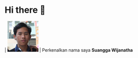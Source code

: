 # Hi there 👋
| <img src="/IMG_9944.jpg" alt="Gambar 1" width="100"/> | Perkenalkan nama saya **Suangga Wijanatha**

